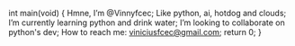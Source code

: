 int main(void) {
  Hmne, I’m @Vinnyfcec;
  Like python, ai, hotdog and clouds;
  I’m currently learning python and drink water;
  I’m looking to collaborate on python's dev;
  How to reach me: viniciusfcec@gmail.com;
return 0;
}
